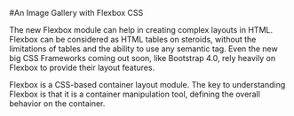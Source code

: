 #An Image Gallery with Flexbox CSS

The new Flexbox module can help in creating complex layouts in HTML. Flexbox can be considered as HTML tables on steroids, without the limitations of tables and the ability to use any semantic tag. Even the new big CSS Frameworks coming out soon, like Bootstrap 4.0, rely heavily on Flexbox to provide their layout features.

Flexbox is a CSS-based container layout module. The key to understanding Flexbox is that it is a container manipulation tool, defining the overall behavior on the container.